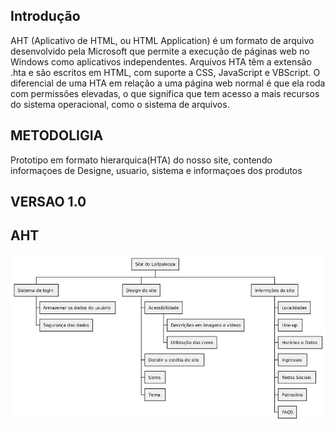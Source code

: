 

## Introdução
<p> AHT (Aplicativo de HTML, ou HTML Application) é um formato de arquivo desenvolvido pela Microsoft que permite a execução de páginas web no Windows como aplicativos independentes. Arquivos HTA têm a extensão .hta e são escritos em HTML, com suporte a CSS, JavaScript e VBScript. O diferencial de uma HTA em relação a uma página web normal é que ela roda com permissões elevadas, o que significa que tem acesso a mais recursos do sistema operacional, como o sistema de arquivos.</p>

## METODOLIGIA
<p> Prototipo em formato hierarquica(HTA) do nosso site, contendo informaçoes de Designe, usuario, sistema e informaçoes dos produtos<p>

## VERSAO 1.0
## AHT

[![AHT](../assets/AHT/AHT-Hierarquia.png)](../assets/AHT/AHT-Hierarquia.png)
 